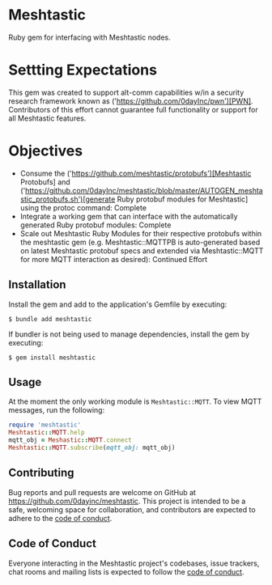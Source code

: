# Meshtastic
Ruby gem for interfacing with Meshtastic nodes.

# Settting Expectations
This gem was created to support alt-comm capabilities w/in a security research framework known as ('https://github.com/0dayInc/pwn')[PWN].  Contributors of this effort cannot guarantee full functionality or support for all Meshtastic features.

# Objectives
- Consume the ('https://github.com/meshtastic/protobufs')[Meshtastic Protobufs] and ('https://github.com/0dayInc/meshtastic/blob/master/AUTOGEN_meshtastic_protobufs.sh')[generate Ruby protobuf modules for Meshtastic] using the protoc command: Complete
- Integrate a working gem that can interface with the automatically generated Ruby protobuf modules: Complete
- Scale out Meshtastic Ruby Modules for their respective protobufs within the meshtastic gem (e.g. Meshtastic::MQTTPB is auto-generated based on latest Meshtastic protobuf specs and extended via Meshtastic::MQTT for more MQTT interaction as desired): Continued Effort

## Installation

Install the gem and add to the application's Gemfile by executing:

    $ bundle add meshtastic

If bundler is not being used to manage dependencies, install the gem by executing:

    $ gem install meshtastic

## Usage

At the moment the only working module is `Meshtastic::MQTT`.  To view MQTT messages, run the following:

```ruby
require 'meshtastic'
Meshtastic::MQTT.help
mqtt_obj = Meshastic::MQTT.connect
Meshtastic::MQTT.subscribe(mqtt_obj: mqtt_obj)
```

## Contributing

Bug reports and pull requests are welcome on GitHub at https://github.com/0dayinc/meshtastic. This project is intended to be a safe, welcoming space for collaboration, and contributors are expected to adhere to the [code of conduct](https://github.com/[USERNAME]/meshtastic/blob/master/CODE_OF_CONDUCT.md).

## Code of Conduct

Everyone interacting in the Meshtastic project's codebases, issue trackers, chat rooms and mailing lists is expected to follow the [code of conduct](https://github.com/[USERNAME]/meshtastic/blob/master/CODE_OF_CONDUCT.md).
